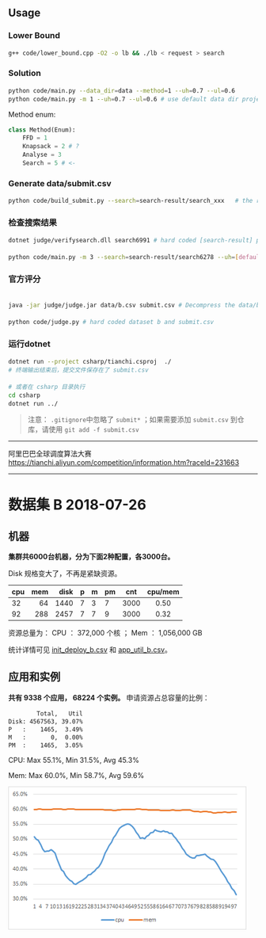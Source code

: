 ## Usage

### Lower Bound

```bash
g++ code/lower_bound.cpp -O2 -o lb && ./lb < request > search
```

### Solution

```bash
python code/main.py --data_dir=data --method=1 --uh=0.7 --ul=0.6
python code/main.py -m 1 --uh=0.7 --ul=0.6 # use default data dir project_path/data/
```

Method enum:

```python
class Method(Enum):
    FFD = 1
    Knapsack = 2 # ?
    Analyse = 3
    Search = 5 # <-
```

### Generate data/submit.csv

```bash
python code/build_submit.py --search=search-result/search_xxx   # the result will be outputed to data/submit.csv
```


### 检查搜索结果
```bash
dotnet judge/verifysearch.dll search6991 # hard coded [search-result] path

python code/main.py -m 3 --search=search-result/search6278 --uh=[default=1] --ul=[default=1]
```

### 官方评分 
```bash

java -jar judge/judge.jar data/b.csv submit.csv # Decompress the data/b.csv.tgz first !!!

python code/judge.py # hard coded dataset b and submit.csv

```

### 运行dotnet
```bash
dotnet run --project csharp/tianchi.csproj  ./
# 终端输出结束后，提交文件保存在了 submit.csv

# 或者在 csharp 目录执行
cd csharp
dotnet run ../
```
> 注意： `.gitignore`中忽略了 `submit*` ；如果需要添加 `submit.csv` 到仓库，请使用 `git add -f submit.csv`
> 
-----

阿里巴巴全球调度算法大赛
https://tianchi.aliyun.com/competition/information.htm?raceId=231663

-----

# 数据集 B 2018-07-26

## 机器

**集群共6000台机器，分为下面2种配置，各3000台。**

Disk 规格变大了，不再是紧缺资源。

| cpu | mem  | disk | p   | m   | pm  | cnt  | cpu/mem |
| --- | ---: | ---: | --- | --- | --- | ---- | :-----: |
| 32  | 64   | 1440 | 7   | 3   | 7   | 3000 | 0.50    |
| 92  | 288  | 2457 | 7   | 7   | 9   | 3000 | 0.32    |

资源总量为：
CPU  ：  372,000 个核 ； Mem  ： 1,056,000 GB 

统计详情可见 [init_deploy_b.csv](init_deploy_b.csv) 和 [app_util_b.csv](app_util_b.csv)。
## 应用和实例

**共有 9338 个应用， 68224 个实例。**
申请资源占总容量的比例：
```
        Total,   Util
Disk: 4567563, 39.07%
P   :    1465,  3.49%
M   :       0,  0.00%
PM  :    1465,  3.05%
```

CPU: Max 55.1%, Min 31.5%, Avg 45.3%

Mem: Max 60.0%, Min 58.7%, Avg 59.6%

![CPU和内存资源利用率](/util_b.png)
